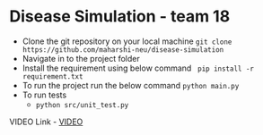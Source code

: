 # Disease Simulation - team 18

- Clone the git repository on your local machine
    ```git clone https://github.com/maharshi-neu/disease-simulation```
- Navigate in to the project folder
- Install the requirement using below command
   ``` pip install -r requirement.txt```
 - To run the project run the below command
   ```python main.py```
- To run tests
  - ```python src/unit_test.py```

VIDEO Link - [VIDEO](https://northeastern-my.sharepoint.com/:v:/g/personal/jinandra_m_northeastern_edu/EYlUuDJYe51NlzbqSQiyFVAB_BWdVHuG24aV2afQvDds-w?e=lKS4Iu)
